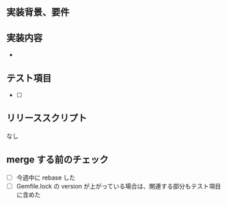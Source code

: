 ## 実装背景、要件

<!-- wrikeやslackのリンクがあれば -->

## 実装内容

-

## テスト項目

<!-- 動作確認したこと -->

- [ ]

## リリーススクリプト

<!-- 例. release_yyyymmdd.exec -->

なし

## merge する前のチェック

- [ ] 今週中に rebase した
- [ ] Gemfile.lock の version が上がっている場合は、関連する部分もテスト項目に含めた
